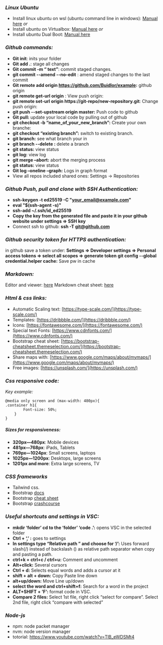 ### *Linux Ubuntu*
- Install linux ubuntu on wsl (ubuntu command line in windows): [Manual here](https://ubuntu.com/tutorials/install-ubuntu-on-wsl2-on-windows-10#3-download-ubuntu )
*or*
- Install ubuntu on Virtualbox: [Manual here](https://www.geeksforgeeks.org/how-to-install-ubuntu-on-virtualbox/)
*or*
- Install ubuntu Dual Boot: [Manual here](https://www.freecodecamp.org/news/how-to-dual-boot-windows-10-and-ubuntu-linux-dual-booting-tutorial/)

### *Github commands:*
- **Git init**: inits your folder
- **Git add .**: stage all changes
- **Git commit -m “ text”**: commit staged changes.
- **git commit --amend --no-edit** : amend staged changes to the last commit
- **Git remote add origin https://github.com/Buidlor/example:** github origin
- **git remote get-url origin** : View push origin:
- **git remote set-url origin https://git-repo/new-repository.git**: Change push origin:  
- **git push --set-upstream origin master:** Push code to github
- **Git pull:** update your local code by pulling out of github
- **git checkout -b “name_of_your_new_branch”:** Create your own branche: 
- **git checkout “existing branch”:** switch to existing branch.
- **git branch:** see what branch your in
- **git branch --delete <branch name>:** delete a branch
- **git status:** view status
- **git log:** view log
- **git merge –abort:** abort the merging process
- **git status:** view status 
- **Git log –oneline –graph:** Logs in graph format
- View all repos included shared ones: Settings -> Repositories

### *Github Push, pull and clone with SSH Authentication:*
- **ssh-keygen -t ed25519 -C "your_email@example.com"**
- **eval "$(ssh-agent -s)"**
- **ssh-add ~/.ssh/id_ed25519**
- **Copy the key from the generated file and paste it in your github website under settings => SSH key**
- Connect ssh to github: **ssh -T git@github.com**

### *Github security token for HTTPS authentication:*

in github save a token under: **Settings => Developer settings => Personal access tokens => select all scopes => generate token**
**git config --global credential.helper cache:** Save pw in cache 

### *Markdown:*
Editor and viewer: [here](https://dillinger.io/) 
Markdown cheat sheet: [here](https://cheatography.com/lucbpz/cheat-sheets/the-ultimate-markdown/) 

### *Html & css links:*
- Automatic Scaling text: [https://type-scale.com/](https://type-scale.com/) 
- Templates: [https://dribbble.com/](https://dribbble.com/)
- Icons: [https://fontawesome.com/](https://fontawesome.com/) 
- Special text Fonts: [https://www.cdnfonts.com/](https://www.cdnfonts.com/) 
- Bootstrap cheat sheet: [https://bootstrap-cheatsheet.themeselection.com/](https://bootstrap-cheatsheet.themeselection.com/)
- Share maps with: [https://www.google.com/maps/about/mymaps/](https://www.google.com/maps/about/mymaps/)
- Free images: [https://unsplash.com/](https://unsplash.com/)

### *Css responsive code:*
*Key example:* 
```
@media only screen and (max-width: 480px){
.container h1{
    	Font-size: 50%;
    }
}
````
##### *Sizes for responsiveness*:
- **320px—480px**: Mobile devices
- **481px—768px**: iPads, Tablets
- **769px—1024px**: Small screens, laptops
- **1025px—1200px**: Desktops, large screens
- **1201px and more**: Extra large screens, TV

### *CSS frameworks*
 - Tailwind css.
 - Bootstrap [docs](https://getbootstrap.com/docs/5.2/getting-started/introduction/)
 - Bootstrap [cheat sheet](https://bootstrap-cheatsheet.themeselection.com/)
 - Bootstrap [crashcourse](https://youtu.be/4sosXZsdy-s)


### *Useful shortcuts and settings in VSC:*
- **mkdir ‘folder’ cd to the ‘folder’ ‘code .’:** opens VSC in the selected folder
- **Ctrl + ‘,’ :** goes to settings
- **In settings type “Relative path ” and choose for ‘/’:** Uses forward slash(/) instead of backslash (\) as relative path separator when copy and pasting a path. 
- **ctrl+k + ctrl+c / ctrl+u:** Comment and uncomment
- **Alt+click:** Several cursors
- **Ctrl + d:** Selects equal words and adds a cursor at it
- **shift + alt + down:** Copy Paste line down 
- **alt+up/down:** Move Line up/down 
- **select the word and ctrl+shift+f:** Search for a word in the project
- **ALT+SHIFT + ’F’:** format code in VSC.
- **Compare 2 files:** 
 Select 1st file, right click “select for compare”.
 Select 2nd file, right click “compare with selected”
 
 ### *Node-js*
 - npm: node packet manager
 - nvm: node version manager
 - totorial: https://www.youtube.com/watch?v=TlB_eWDSMt4
